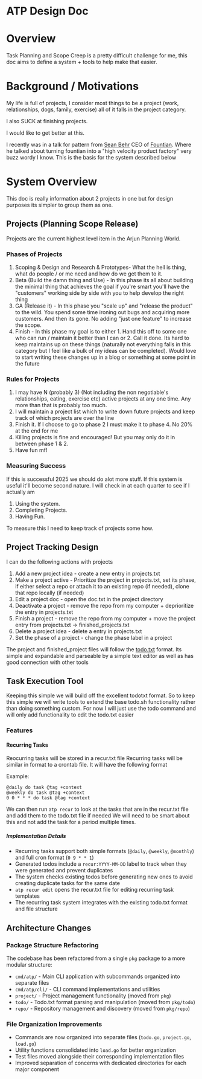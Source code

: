 # ATP Design Doc

# Overview
Task Planning and Scope Creep is a pretty difficult challenge for me, this doc aims to define a system + tools to help make that easier. 


# Background / Motivations

My life is full of projects, I consider most things to be a project (work, relationships, dogs, family, exercise) all of it falls in the project category. 

I also SUCK at finishing projects. 

I would like to get better at this. 

I recently was in a talk for pattern from [Sean Behr](https://www.linkedin.com/in/seanbehr) CEO of [Fountian](fountain.com). Where he talked about turning fountian into a "high velocity product factory"
very buzz wordy I know. This is the basis for the system described below

# System Overview

This doc is really information about 2 projects in one but for design purposes its simpler to group them as one. 

## Projects (Planning Scope Release)

Projects are the current highest level item in the Arjun Planning World. 

### Phases of Projects
1. Scoping & Design and Research & Prototypes- What the hell is thing, what do people / or me need and how do we get them to it.
2. Beta (Build the damn thing and Use) - In this phase its all about building the minimal thing that achieves the goal if you're smart you'll have the "customers" working side by side with you to help develop the right thing
3. GA (Release it) - In this phase you "scale up" and "release the product" to the wild. You spend some time ironing out bugs and acquiring more customers. And then its gone. No adding "just one feature" to increase the scope.
4. Finish - In this phase my goal is to either 1. Hand this off to some one who can run / maintain it better than I can or 2. Call it done. Its hard to keep maintains up on these things (naturally not everything falls in this category but I feel like a bulk of my ideas can be completed). Would love to start writing these changes up in a blog or something at some point in the future


### Rules for Projects
1. I may have N (probably 3) (Not including the non negotiable's relationships, eating, exercise etc) active projects at any one time. Any more than that is probably too much.
2. I will maintain a project list which to write down future projects and keep track of which projects are over the line
3. Finish it. If I choose to go to phase 2 I must make it to phase 4. No 20% at the end for me
4. Killing projects is fine and encouraged! But you may only do it in between phase 1 & 2. 
5. Have fun mf!

### Measuring Success
If this is successful 2025 we should do alot more stuff. If this system is useful it'll become second nature. I will check in at each quarter to see if I actually am 

1. Using the system. 
2. Completing Projects. 
3. Having Fun.

To measure this I need to keep track of projects some how. 


## Project Tracking Design


I can do the following actions with projects

1. Add a new project idea - create a new entry in projects.txt
2. Make a project active - Prioritize the project in projects.txt, set its phase, if either select a repo or attach it to an existing repo (if needed), clone that repo locally (if needed)
3. Edit a project doc - open the doc.txt in the project directory
4. Deactivate a project - remove the repo from my computer + deprioritize the entry in projects.txt
5. Finish a project - remove the repo from my computer + move the project entry from projects.txt -> finished_projects.txt
6. Delete a project idea - delete a entry in projects.txt
7. Set the phase of a project - change the phase label in a project 

The project and finished_project files will follow the [todo.txt](https://github.com/1set/todotxt) format. Its simple and expandable and parseable by a simple text editor as well as has good connection with other tools  

## Task Execution Tool

Keeping this simple we will build off the excellent todotxt format. So to keep this simple we will write tools to extend the base todo.sh functionality rather than doing something custom. For now I will just use the todo command and will only add functionality to edit the todo.txt easier

### Features

#### Recurring Tasks 
Reocurring tasks will be stored in a recur.txt file 
Recurring tasks will be similar in format to a crontab file. 
It will have the following format

Example:
```
@daily do task @tag +context
@weekly do task @tag +context
0 0 * * * do task @tag +context
```

We can then run `atp recur` to look at the tasks that are in the recur.txt file and add them to the todo.txt file if needed
We will need to be smart about this and not add the task for a period multiple times.

##### Implementation Details
- Recurring tasks support both simple formats (`@daily`, `@weekly`, `@monthly`) and full cron format (`0 9 * * 1`)
- Generated todos include a `recur:YYYY-MM-DD` label to track when they were generated and prevent duplicates
- The system checks existing todos before generating new ones to avoid creating duplicate tasks for the same date
- `atp recur edit` opens the recur.txt file for editing recurring task templates
- The recurring task system integrates with the existing todo.txt format and file structure

## Architecture Changes

### Package Structure Refactoring
The codebase has been refactored from a single `pkg` package to a more modular structure:

- `cmd/atp/` - Main CLI application with subcommands organized into separate files
- `cmd/atp/cli/` - CLI command implementations and utilities  
- `project/` - Project management functionality (moved from `pkg`)
- `todo/` - Todo.txt format parsing and manipulation (moved from `pkg/todo`)
- `repo/` - Repository management and discovery (moved from `pkg/repo`)

### File Organization Improvements
- Commands are now organized into separate files (`todo.go`, `project.go`, `load.go`)
- Utility functions consolidated into `load.go` for better organization
- Test files moved alongside their corresponding implementation files
- Improved separation of concerns with dedicated directories for each major component
